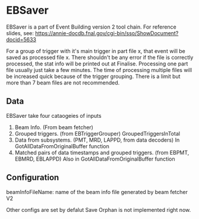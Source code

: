 # EBSaver

EBSaver is a part of Event Building version 2 tool chain.
For reference slides, see:
https://annie-docdb.fnal.gov/cgi-bin/sso/ShowDocument?docid=5633

For a group of trigger with it's main trigger in part file x, that event will be saved as processed file x.
There shouldn't be any error if the file is correctly processed, the stat info will be printed out at Finalise. 
Processing one part file usually just take a few minutes. The time of processing multiple files will be increased quick because of the trigger grouping. There is a limit but more than 7 beam files are not recommended.


## Data

EBSaver take four cataogeies of inputs
1. Beam Info. (From beam fetcher)
2. Grouped triggers. (from EBTriggerGrouper)
    GroupedTriggersInTotal
3. Data from subsystems. (PMT, MRD, LAPPD, from data decoders)
    In GotAllDataFromOriginalBuffer function
4. Matched pairs of data timestamps and grouped triggers. (from EBPMT, EBMRD, EBLAPPD)
    Also in GotAllDataFromOriginalBuffer function


## Configuration

beamInfoFileName: name of the beam info file generated by beam fetcher V2

Other configs are set by defalut
Save Orphan is not implemented right now.